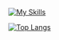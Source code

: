 [![My Skills](https://skillicons.dev/icons?i=js,html,css,wasm)](https://skillicons.dev)

[![Top Langs](https://github-readme-stats.vercel.app/api/top-langs/?username=Mura-Tomo&layout=donut)](https://github.com/Mura-Tomo/Mura-Tomo)
